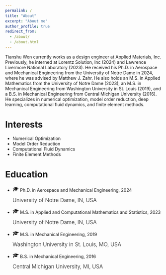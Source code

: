 ```yaml
---
permalink: /
title: "About"
excerpt: "About me"
author_profile: true
redirect_from: 
  - /about/
  - /about.html
---
```


Tianshu Wen currently works as a design engineer at Applied Materials, Inc. Previously, he interned at Lorentz Solution, Inc (2024) and Lawrence Livermore National Laboratory (2023). He received his Ph.D. in Aerospace and Mechanical Engineering from the University of Notre Dame in 2024, where he was advised by Matthew J. Zahr. He also holds an M.S. in Applied Mathematics from the University of Notre Dame (2023), an M.S. in Mechanical Engineering from Washington University in St. Louis (2019), and a B.S. in Mechanical Engineering from Central Michigan University (2016). He specializes in numerical optimization, model order reduction, deep learning, computational fluid dynamics, and finite element methods. 

Interests
======
  - Numerical Optimization
  - Model Order Reduction
  - Computational Fluid Dynamics
  - Finite Element Methods

Education
======
  - <img src="/images/edu_deg.jpg" width="20"/> Ph.D. in Aerospace and Mechanical Engineering, 2024
    <p> <span style="font-weight:300;font-size:17px"> 
    University of Notre Dame, IN, USA
    </span> </p>
    
  - <img src="/images/edu_deg.jpg" width="20"/> M.S. in Applied and Computational Mathematics and Statistics, 2023
    <p> <span style="font-weight:300;font-size:17px"> 
    University of Notre Dame, IN, USA
    </span> </p>

  - <img src="/images/edu_deg.jpg" width="20"/> M.S. in Mechanical Engineering, 2019
    <p> <span style="font-weight:300;font-size:17px"> 
    Washington University in St. Louis, MO, USA
    </span> </p>

  - <img src="/images/edu_deg.jpg" width="20"/> B.S. in Mechanical Engineering, 2016
    <p> <span style="font-weight:300;font-size:17px"> 
    Central Michigan University, MI, USA
    </span> </p>
